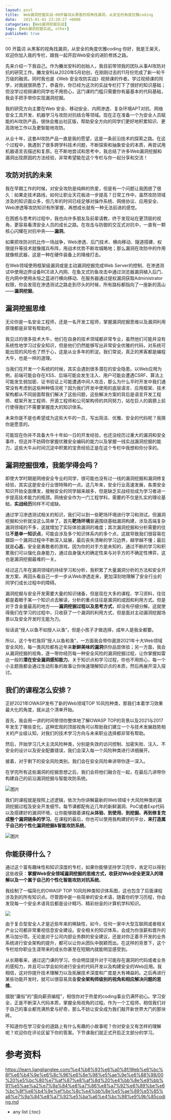 ```yaml
---
layout: post
title:  Web漏洞挖掘实战-00开篇词从黑客的视角找漏洞，从安全的角度优雅coding
date:   2015-01-01 23:20:27 +0800
categories: [Web漏洞挖掘实战]
tags: [Web漏洞挖掘实战, other]
published: true
---
```




00 开篇词 从黑客的视角找漏洞，从安全的角度优雅coding
你好，我是王昊天，欢迎你加入我的专栏，跟我一起开启Web安全的进阶修炼之路。

先来介绍一下我自己。作为螣龙安科的创始人，我目前带领我的团队从事AI攻防对抗的研究工作。螣龙安科从2020年5月初创，在刚刚过去的11月份完成了新一轮千万级的融资。同时我也是《Web 安全攻防实战》视频课的作者。学过视频课的同学，对我就很熟悉了，恭喜你，你已经为这次的实战专栏打下了很好的知识基础；但没学过视频课的同学也不用担心，这门课的门槛只需要你有最基本的代码基础，我会手把手带你实现漏洞挖掘。

我的研究方向主要在Web 安全、移动安全、内网渗透、复杂环境APT对抗、网络安全工具开发、机器学习与攻防对抗结合等领域。现在正在准备一个为安全人员赋能的AI攻防产品，很快会推出社区版，帮助安全方向的同学们更好地积累知识、更高效地工作以及更智能地攻防。

从业十年，这套AI攻防产品一直是我的愿望，这是一条前沿技术的探索之路。在这个过程中，我遇到了很多跨学科技术问题，不断探索和抽象安全的本质，再尝试用机器语言去描述和复原。在不断地尝试和思考中，我总结了许多Web漏洞挖掘和漏洞出现原因的方法经验，非常希望能在这个专栏与你一起分享和交流！

## 攻防对抗的未来

我在早期工作的时候，对安全攻防是纯粹的热爱，但是有一个问题让我困惑了很久：如果走技术路线，如何让职业天花板进一步提高？日常工作中，虽然攻防领域涉及的知识面众多，但几年的时间已经足够对操作系统、网络协议、应用安全、Web渗透等攻防知识有所掌握，再想成长就有一种无法前进的感觉。

在困惑与思考的过程中，我也向许多朋友及前辈请教，终于发现站在更顶层的视角，更容易看清安全人员的成长之路。在攻击与防御的交互式对抗中，一直有一颗核心闪耀在对抗中央——**漏洞**。

如果把攻防对抗比作一场战争，Web渗透、后门技术、横向移动、隧道搭建、权限提升等技术就像摆兵布阵，用战术优势不断攻城略地；那么漏洞在攻防中的作用就像核武器，这是一种在硬件装备上的降维打击。

在Web领域使用框架级漏洞或是主动漏洞挖掘完成Web Server的控制、在渗透测试中使用边界设备RCE进入内网、在鱼叉式钓鱼攻击中通过浏览器漏洞植入后门、在内网中使用永恒之蓝进行横向移动、在服务器通过提权漏洞获取Administrator权限，你会发现在渗透测试之路走到尽头的时候，所有路标都指向了一座新的高山——**漏洞挖掘**。

## 漏洞挖掘思维

无论你是一名安全工程师，还是一名开发工程师，掌握漏洞挖掘思维以及漏洞利用原理都是非常有帮助的。

我见过的很多技术大牛，他们在自身的技术领域都非常专业，虽然他们可能并没有系统性地学习过安全知识，但是他们仍然能够写出非常安全优雅的代码，对系统可能出现的风险也了然于心，这是从业多年的积淀。我们常说，真正的黑客都是编程大牛，也是一样的道理。

当我们在开发一个系统的时候，其实会遇到很多潜在的安全隐患。以Web应用为例，前端可能会存在XSS、后端可能会发生注入、用户可能会遭遇CSRF、算法上可能发生弱加密、证书验证上可能遭遇中间人攻击，那么为什么平时开发中我们通常没有考虑到这些种种情况呢？因为我们开发中使用的底层语言、应用框架、技术架构都从不同层面帮我们解决了这些问题，这些解决方案的背后是语言开发工程师、框架开发工程师、开源工程师和公司架构师的共同努力，站在巨人的肩膀上前行使得我们不需要掌握庞大的知识体系。

未来你是不是也希望成为这些大牛的一员，写出简洁、优雅、安全的代码呢？我猜你是愿意的。

可能现在你并不具备大牛十年如一日的开发经验，也还没经历过重大的漏洞和安全事件，但这并不妨碍你掌握优雅安全编码的能力以及掌握一线实战漏洞挖掘的能力，这些大牛从时间沉淀中积累的宝贵经验正是在这个专栏中我想和你分享的。

## 漏洞挖掘很难，我能学得会吗？

即使大学时期是网络安全专业的同学，很可能也没有过一线的漏洞挖掘和漏洞修复经验，其实这是安全行业很特殊的一点。这几年来，安全行业高速发展，各类安全知识开始全面爆发，接触安全的同学越来越多，但是缺乏实战经验成为学习者进一步提高技术能力的瓶颈。网络安全作为一门工程学科，需要的不仅是扎实的理论基础，**实战经历**同样不可或缺。

通过学习渗透测试相关的知识，我们可以到一些靶场环境进行学习和测试，但漏洞挖掘和分析就没这么简单了。首先**靶场环境**普遍围绕基础漏洞构建，涉及高端复杂漏洞领域的不多，这就增加了实际体验漏洞的难度；其次漏洞挖掘和分析需要的往往**不是单一知识点**，可能会涉及多个知识体系内的多个点，这就导致我们很容易在跟踪一个漏洞过程中不断深入延展，最后丧失清晰的学习边界，越学越不懂；最后就是**心态**，安全是勇敢者的游戏，因为你的对手方是未知的，通过不断的学习和积累我们可以强化自身能力，通过自身强大的确定性来与对手方的不确定性博弈，这也是漏洞挖掘最难的一关。

经过这几年在漏洞领域的持续学习和分析，我积累了大量漏洞分析的方法和安全开发方案，再回头看自己一步一步从Web渗透走来，更加深刻地理解了安全行业的同学们成长过程中的障碍。

漏洞挖掘与安全开发需要大量的知识储备，但是现在大多的课程、学习资料，往往都是着眼于某一个知识点去解读，分析的重点往往是漏洞的成因和利用方式。但是对于含金量最高的地方——**漏洞挖掘过程以及思考方式**，却没有仔细分解。这就使得我们在学习的过程中，只收获了一个漏洞的利用方式，但是面对主动漏洞挖掘场景以及安全开发时无能为力。

俗话说“授人以鱼不如授人以渔”，但是小孩子才做选择，成年人是我全都要。

所以，这个专栏我将“授人以鱼和渔”，一方面我会带你遨游2021年十大Web领域安全风险，每一类风险都有近年来**新鲜美味的漏洞**供你品尝体验；另一方面，我会从漏洞挖掘的视角，逐一带你经历每一种安全风险的漏洞挖掘过程，让你掌握如雷达一般的**潜在安全漏洞感知能力**。关于知识点和学习过程，你也不用担心，每一个小主题我都会通过生动形象的故事让你快速理解知识点的本质，然后再展开深入探讨。

## 我们的课程怎么安排？

正好2021年OWASP发布了新的Web领域TOP 10风险种类，那我们本着学习效果最大化的角度，就从这个清单开始。

首先，我会用一讲的时间带领你整体地了解OWASP TOP的背景以及2021与2017年发生了哪些变化，这种宏观的顶层视角可以帮助我们建立一个与技术发展趋势相关的产业级认知，对我们的技术学习方向与未来职业选择都非常有帮助。

然后，开始学习几大主流风险种类，分别是失效的访问控制、加密失败、注入、不安全的设计以及安全配置错误，我们会深入每一个风险种类进行详细展开。

接着，对于剩下的安全风险类别，我们会在安全风险串讲带你逐一深入。

在学完所有这些漏洞的挖掘思想之后，我们会将他们融合在一起，在最后几讲带你构建自己的前沿漏洞挖掘与智能攻防系统。

![图片](https://learn.lianglianglee.com/%e4%b8%93%e6%a0%8f/Web%e6%bc%8f%e6%b4%9e%e6%8c%96%e6%8e%98%e5%ae%9e%e6%88%98/assets/767db55189ed45cd9daecb434affe289.jpg)

我们的课程就是按照上述逻辑，依次为你讲解最新的Web领域十大风险种类的漏洞挖掘过程及安全开发细节。每节课都配有近几年的新鲜漏洞、PoC或者Exp代码以及搭建好的漏洞环境，让你能够跟着课程**从体验、到使用、到挖掘、再到修复完成整个漏洞链条的学习**。在课程的最后，你也可以使用我构建好的平台，**来打造属于自己的个性化漏洞挖掘&智能攻防系统**。

![图片](https://learn.lianglianglee.com/%e4%b8%93%e6%a0%8f/Web%e6%bc%8f%e6%b4%9e%e6%8c%96%e6%8e%98%e5%ae%9e%e6%88%98/assets/74a2be8e7b874909b4174eecca63fb2a.jpg)

## 你能获得什么？

通过这个富有趣味性和知识深度的专栏，如果你能够坚持学习完毕，肯定可以得到这些收获：**掌握Web安全领域漏洞挖掘的思维方式，收获对Web安全更深入的理解以及一个属于自己的个性化智能攻防对抗系统**。

我绘制了一幅简化的OWASP TOP 10风险种类知识体系图，这也包含了后面课程涉及到的所有知识点。尽管图中是一些简单的安全术语，随着你的学习历程，你会发现每一个安全术语背后都是设计精巧、精彩纷呈的计算机学科知识。

![](https://learn.lianglianglee.com/%e4%b8%93%e6%a0%8f/Web%e6%bc%8f%e6%b4%9e%e6%8c%96%e6%8e%98%e5%ae%9e%e6%88%98/assets/b4aca890d5c340ba82910feaa60e45dc.jpg)

由于复合型安全人才是近些年来的稀缺性，如今，任何一家中大型互联网或者相关产业公司都非常重视信息安全建设。安全相关的知识体系，会成为你涨薪和晋升的黑马加分项。无论是对于公司内部业务群的安全建议，还是对你正着手开发的业务系统进行安全架构的提升，都可以让你从团队中脱颖而出。在这样的背景下，这个专栏给你职业生涯带来的成长你甚至在短期内就能明显感受到。

从长期看来，通过这门课的学习，你会明显提升对于可能存在漏洞的代码或者业务的感知力，并且可以学会如何进行安全的代码开发以及构建安全的Web应用。我相信，这对你提升技术理解力以及拓展技术深度和广度是大有裨益的。之后再进行某些功能开发时，就可以很容易具备**安全架构师级别的视角和相应解决问题的思维**。

摆脱“庸俗”的“面向薪资编程”，相信你对于热爱的coding事业仍满怀初心。学习安全，正是不断深入代码本质，掌握全局视角的过程。作为一个工程师，相信我们对于自己的事业都充满热爱与好奇，那么不妨让安全成为我们敲开新世界大门的那块砖。

不知道你在学习安全的道路上有什么有趣的小故事呢？你对安全又有怎样的理解呢？欢迎你在评论区留下你的答案。下节课我们就正式开启正文部分的学习。




# 参考资料

https://learn.lianglianglee.com/%e4%b8%93%e6%a0%8f/Web%e6%bc%8f%e6%b4%9e%e6%8c%96%e6%8e%98%e5%ae%9e%e6%88%98/00%20%e5%bc%80%e7%af%87%e8%af%8d%20%e4%bb%8e%e9%bb%91%e5%ae%a2%e7%9a%84%e8%a7%86%e8%a7%92%e6%89%be%e6%bc%8f%e6%b4%9e%ef%bc%8c%e4%bb%8e%e5%ae%89%e5%85%a8%e7%9a%84%e8%a7%92%e5%ba%a6%e4%bc%98%e9%9b%85coding.md

* any list
{:toc}
